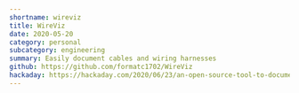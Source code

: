 ```yaml
---
shortname: wireviz
title: WireViz
date: 2020-05-20
category: personal
subcategory: engineering
summary: Easily document cables and wiring harnesses
github: https://github.com/formatc1702/WireViz
hackaday: https://hackaday.com/2020/06/23/an-open-source-tool-to-document-your-wiring/
---
```

